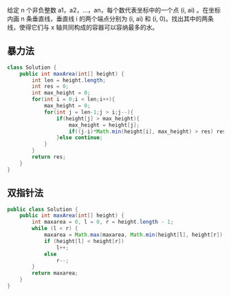 给定 n 个非负整数 a1，a2，...，an，每个数代表坐标中的一个点 (i, ai) 。在坐标内画 n 条垂直线，垂直线 i 的两个端点分别为 (i, ai) 和 (i, 0)。找出其中的两条线，使得它们与 x 轴共同构成的容器可以容纳最多的水。

## 暴力法
```Java
class Solution {
    public int maxArea(int[] height) {
        int len = height.length;
        int res = 0;
        int max_height = 0;
        for(int i = 0;i < len;i++){
            max_height = 0;
            for(int j = len-1;j > i;j--){
                if(height[j] > max_height){
                    max_height = height[j];
                    if((j-i)*Math.min(height[i], max_height) > res) res = (j-i)*Math.min(height[i], max_height);
                }else continue;
            }
        }
        return res;
    }
}
```
## 双指针法
```Java
public class Solution {
    public int maxArea(int[] height) {
        int maxarea = 0, l = 0, r = height.length - 1;
        while (l < r) {
            maxarea = Math.max(maxarea, Math.min(height[l], height[r]) * (r - l));
            if (height[l] < height[r])
                l++;
            else
                r--;
        }
        return maxarea;
    }
}
```